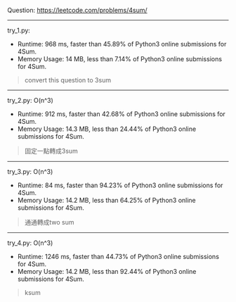 Question: https://leetcode.com/problems/4sum/

---

try_1.py:
* Runtime: 968 ms, faster than 45.89% of Python3 online submissions for 4Sum.
* Memory Usage: 14 MB, less than 7.14% of Python3 online submissions for 4Sum.

> convert this question to 3sum

---

try_2.py: O(n^3)
* Runtime: 912 ms, faster than 42.68% of Python3 online submissions for 4Sum.
* Memory Usage: 14.3 MB, less than 24.44% of Python3 online submissions for 4Sum.

> 固定一點轉成3sum

---

try_3.py: O(n^3)
* Runtime: 84 ms, faster than 94.23% of Python3 online submissions for 4Sum.
* Memory Usage: 14.2 MB, less than 64.25% of Python3 online submissions for 4Sum.

> 通通轉成two sum

---

try_4.py: O(n^3)

* Runtime: 1246 ms, faster than 44.73% of Python3 online submissions for 4Sum.
* Memory Usage: 14.2 MB, less than 92.44% of Python3 online submissions for 4Sum.

> ksum
